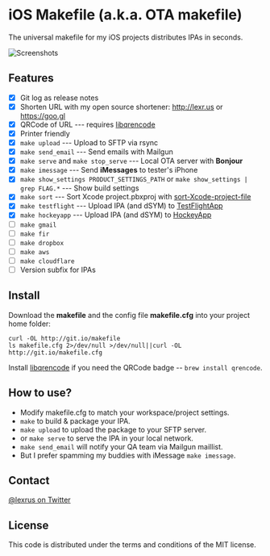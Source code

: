# iOS Makefile (a.k.a. OTA makefile)
The universal makefile for my iOS projects distributes IPAs in seconds.

![Screenshots](https://cloud.githubusercontent.com/assets/219689/2875724/fa99b87a-d424-11e3-8ed6-cc6522b7f257.png)

## Features
- [x] Git log as release notes
- [x] Shorten URL with my open source shortener: http://lexr.us or https://goo.gl
- [x] QRCode of URL --- requires [libqrencode](http://fukuchi.org/works/qrencode/)
- [x] Printer friendly
- [x] ```make upload``` --- Upload to SFTP via rsync
- [x] ```make send_email``` --- Send emails with Mailgun
- [x] ```make serve``` and ```make stop_serve``` --- Local OTA server with __Bonjour__
- [x] ```make imessage``` --- Send __iMessages__ to tester's iPhone
- [x] ```make show_settings PRODUCT_SETTINGS_PATH``` or ```make show_settings | grep FLAG.*``` --- Show build settings
- [x] ```make sort``` --- Sort Xcode project.pbxproj with [sort-Xcode-project-file](http://danieltull.co.uk/blog/2013/09/05/easier-merging-of-xcode-project-files/)
- [x] ```make testflight``` --- Upload IPA (and dSYM) to [TestFlightApp](https://testflightapp.com/)
- [x] ```make hockeyapp``` --- Upload IPA (and dSYM) to [HockeyApp](https://hockeyapp.net/)
- [ ] ```make gmail```
- [ ] ```make fir```
- [ ] ```make dropbox```
- [ ] ```make aws```
- [ ] ```make cloudflare```
- [ ] Version subfix for IPAs

## Install

Download the __makefile__ and the config file __makefile.cfg__ into your project home folder:
```
curl -OL http://git.io/makefile
ls makefile.cfg 2>/dev/null >/dev/null||curl -OL http://git.io/makefile.cfg
```

Install [libqrencode](http://fukuchi.org/works/qrencode/) if you need the QRCode badge -- ```brew install qrencode```.

## How to use?

* Modify makefile.cfg to match your workspace/project settings.
* ```make``` to build & package your IPA.
* ```make upload``` to upload the package to your SFTP server.
* or ```make serve``` to serve the IPA in your local network.
* ```make send_email``` will notify your QA team via Mailgun maillist.
* But I prefer spamming my buddies with iMessage ```make imessage```.

## Contact
[@lexrus on Twitter](https://twitter.com/lexrus)

## License
This code is distributed under the terms and conditions of the MIT license.

